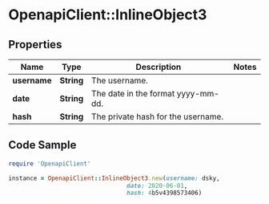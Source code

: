 # OpenapiClient::InlineObject3

## Properties

Name | Type | Description | Notes
------------ | ------------- | ------------- | -------------
**username** | **String** | The username. | 
**date** | **String** | The date in the format yyyy-mm-dd. | 
**hash** | **String** | The private hash for the username. | 

## Code Sample

```ruby
require 'OpenapiClient'

instance = OpenapiClient::InlineObject3.new(username: dsky,
                                 date: 2020-06-01,
                                 hash: 4b5v4398573406)
```


